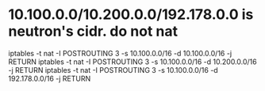 ###
# 10.100.0.0/10.200.0.0/192.178.0.0 is neutron's cidr. do not nat
iptables -t nat -I POSTROUTING  3 -s 10.100.0.0/16 -d 10.100.0.0/16 -j RETURN
iptables -t nat -I POSTROUTING  3 -s 10.100.0.0/16 -d 10.200.0.0/16 -j RETURN
iptables -t nat -I POSTROUTING  3 -s 10.100.0.0/16 -d 192.178.0.0/16 -j RETURN

